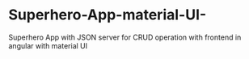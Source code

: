# Superhero-App-material-UI-
Superhero App with JSON server for CRUD operation with frontend in angular with material UI
